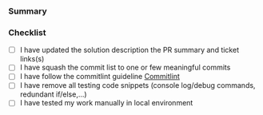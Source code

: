 <!-- Thank you for contributing a pull request! -->
### Summary
<!--
A short description or a loom video might be helpful
-->

### Checklist

- [ ] I have updated the solution description the PR summary and ticket links(s)
- [ ] I have squash the commit list to one or few meaningful commits
- [ ] I have follow the commitlint guideline [Commitlint](https://commitlint.js.org/#/concepts-commit-conventions)
- [ ] I have remove all testing code snippets (console log/debug commands, redundant if/else,...)
- [ ] I have tested my work manually in local environment